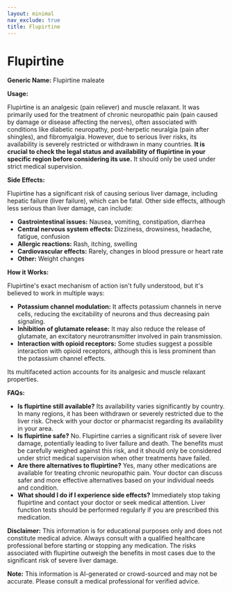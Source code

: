 ```yaml
---
layout: minimal
nav_exclude: true
title: Flupirtine
---
```


# Flupirtine

**Generic Name:** Flupirtine maleate

**Usage:**

Flupirtine is an analgesic (pain reliever) and muscle relaxant.  It was primarily used for the treatment of chronic neuropathic pain (pain caused by damage or disease affecting the nerves), often associated with conditions like diabetic neuropathy, post-herpetic neuralgia (pain after shingles), and fibromyalgia.  However, due to serious liver risks, its availability is severely restricted or withdrawn in many countries.  **It is crucial to check the legal status and availability of flupirtine in your specific region before considering its use.**  It should only be used under strict medical supervision.

**Side Effects:**

Flupirtine has a significant risk of causing serious liver damage, including hepatic failure (liver failure), which can be fatal.  Other side effects, although less serious than liver damage, can include:

* **Gastrointestinal issues:** Nausea, vomiting, constipation, diarrhea
* **Central nervous system effects:** Dizziness, drowsiness, headache, fatigue, confusion
* **Allergic reactions:** Rash, itching, swelling
* **Cardiovascular effects:**  Rarely, changes in blood pressure or heart rate
* **Other:**  Weight changes


**How it Works:**

Flupirtine's exact mechanism of action isn't fully understood, but it's believed to work in multiple ways:

* **Potassium channel modulation:**  It affects potassium channels in nerve cells, reducing the excitability of neurons and thus decreasing pain signaling.
* **Inhibition of glutamate release:**  It may also reduce the release of glutamate, an excitatory neurotransmitter involved in pain transmission.
* **Interaction with opioid receptors:**  Some studies suggest a possible interaction with opioid receptors, although this is less prominent than the potassium channel effects.

Its multifaceted action accounts for its analgesic and muscle relaxant properties.

**FAQs:**

* **Is flupirtine still available?**  Its availability varies significantly by country. In many regions, it has been withdrawn or severely restricted due to the liver risk.  Check with your doctor or pharmacist regarding its availability in your area.
* **Is flupirtine safe?** No.  Flupirtine carries a significant risk of severe liver damage, potentially leading to liver failure and death.  The benefits must be carefully weighed against this risk, and it should only be considered under strict medical supervision when other treatments have failed.
* **Are there alternatives to flupirtine?** Yes, many other medications are available for treating chronic neuropathic pain.  Your doctor can discuss safer and more effective alternatives based on your individual needs and condition.
* **What should I do if I experience side effects?**  Immediately stop taking flupirtine and contact your doctor or seek medical attention.  Liver function tests should be performed regularly if you are prescribed this medication.

**Disclaimer:** This information is for educational purposes only and does not constitute medical advice.  Always consult with a qualified healthcare professional before starting or stopping any medication.  The risks associated with flupirtine outweigh the benefits in most cases due to the significant risk of severe liver damage.


**Note:** This information is AI-generated or crowd-sourced and may not be accurate. Please consult a medical professional for verified advice.